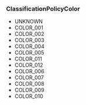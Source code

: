 ### ClassificationPolicyColor
- UNKNOWN
- COLOR_001
- COLOR_002
- COLOR_003
- COLOR_004
- COLOR_005
- COLOR_011
- COLOR_012
- COLOR_006
- COLOR_007
- COLOR_008
- COLOR_009
- COLOR_010

